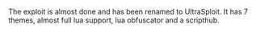The exploit is almost done and has been renamed to UltraSploit. It has 7 themes, almost full lua support, lua obfuscator and a scripthub.
